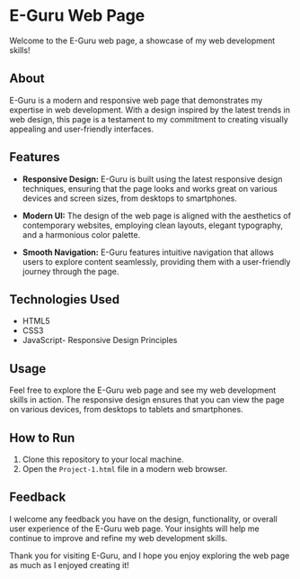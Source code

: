 # E-Guru Web Page

Welcome to the E-Guru web page, a showcase of my web development skills!

## About
E-Guru is a modern and responsive web page that demonstrates my expertise in web development. With a design inspired by the latest trends in web design, this page is a testament to my commitment to creating visually appealing and user-friendly interfaces.

## Features
- **Responsive Design:** E-Guru is built using the latest responsive design techniques, ensuring that the page looks and works great on various devices and screen sizes, from desktops to smartphones.

- **Modern UI:** The design of the web page is aligned with the aesthetics of contemporary websites, employing clean layouts, elegant typography, and a harmonious color palette.

- **Smooth Navigation:** E-Guru features intuitive navigation that allows users to explore content seamlessly, providing them with a user-friendly journey through the page.

## Technologies Used
- HTML5
- CSS3
- JavaScript- Responsive Design Principles

## Usage
Feel free to explore the E-Guru web page and see my web development skills in action. The responsive design ensures that you can view the page on various devices, from desktops to tablets and smartphones.

## How to Run
1. Clone this repository to your local machine.
2. Open the `Project-1.html` file in a modern web browser.

## Feedback
I welcome any feedback you have on the design, functionality, or overall user experience of the E-Guru web page. Your insights will help me continue to improve and refine my web development skills.

Thank you for visiting E-Guru, and I hope you enjoy exploring the web page as much as I enjoyed creating it!
